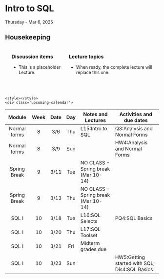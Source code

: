 # Intro to SQL

Thursday - Mar 6, 2025

## Housekeeping

<div class="columns">

<div class="column" width="9%">

</div>

<div class="column" width="45%">

### Discussion items

- This is a placeholder Lecture.

</div>

<div class="column" width="40%">

### Lecture topics

- When ready, the complete lecture will replace this one.

</div>

</div>

<div style="margin-top:25px">

 

</div>

    <style></style>
    <div class='upcoming-calendar'>

| Module | Week | Date | Day | Notes and Lectures | Activities and due dates |
|:--:|:--:|:--:|:--:|----|----|
| Normal forms | 8 | 3/6 | Thu | L15:Intro to SQL | Q3:Analysis and Normal Forms |
| Normal forms | 8 | 3/9 | Sun |  | HW4:Analysis and Normal Forms |
| Spring Break | 9 | 3/11 | Tue | NO CLASS - Spring break (Mar.10-14) |  |
| Spring Break | 9 | 3/13 | Thu | NO CLASS - Spring break (Mar.10-14) |  |
| SQL I | 10 | 3/18 | Tue | L16:SQL Selects | PQ4:SQL Basics |
| SQL I | 10 | 3/20 | Thu | L17:SQL Toolset |  |
| SQL I | 10 | 3/21 | Fri | Midterm grades due |  |
| SQL I | 10 | 3/23 | Sun |  | HW5:Getting started with SQL; Dis4:SQL Basics |

</div>
